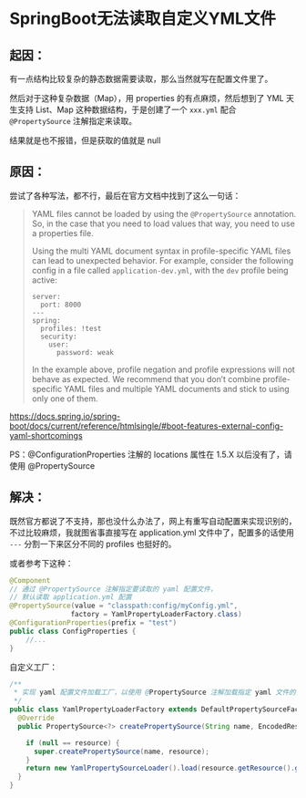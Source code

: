 # SpringBoot无法读取自定义YML文件

## 起因：

有一点结构比较复杂的静态数据需要读取，那么当然就写在配置文件里了。

然后对于这种复杂数据（Map），用 properties 的有点麻烦，然后想到了 YML 天生支持 List、Map 这种数据结构，于是创建了一个 `xxx.yml` 配合 `@PropertySource` 注解指定来读取。

结果就是也不报错，但是获取的值就是 null

## 原因：

尝试了各种写法，都不行，最后在官方文档中找到了这么一句话：

> YAML files cannot be loaded by using the `@PropertySource` annotation. So, in the case that you need to load values that way, you need to use a properties file.
>
> Using the multi YAML document syntax in profile-specific YAML files can lead to unexpected behavior. For example, consider the following config in a file called `application-dev.yml`, with the `dev` profile being active:
>
> ```
> server:
>   port: 8000
> ---
> spring:
>   profiles: !test
>   security:
>     user:
>       password: weak
> ```
>
> In the example above, profile negation and profile expressions will not behave as expected. We recommend that you don’t combine profile-specific YAML files and multiple YAML documents and stick to using only one of them.

https://docs.spring.io/spring-boot/docs/current/reference/htmlsingle/#boot-features-external-config-yaml-shortcomings

PS：@ConfigurationProperties 注解的 locations 属性在 1.5.X 以后没有了，请使用 @PropertySource

## 解决：

既然官方都说了不支持，那也没什么办法了，网上有重写自动配置来实现识别的，不过比较麻烦，我就图省事直接写在 application.yml 文件中了，配置多的话使用 `---` 分割一下来区分不同的 profiles 也挺好的。

或者参考下这种：

``` java
@Component
// 通过 @PropertySource 注解指定要读取的 yaml 配置文件，
// 默认读取 application.yml 配置
@PropertySource(value = "classpath:config/myConfig.yml",
               factory = YamlPropertyLoaderFactory.class)
@ConfigurationProperties(prefix = "test")
public class ConfigProperties {
    //...
}
```

自定义工厂：

``` java
/**
 * 实现 yaml 配置文件加载工厂，以使用 @PropertySource 注解加载指定 yaml 文件的配置
 */
public class YamlPropertyLoaderFactory extends DefaultPropertySourceFactory {
  @Override
  public PropertySource<?> createPropertySource(String name, EncodedResource resource) throws IOException {

    if (null == resource) {
      super.createPropertySource(name, resource);
    }
    return new YamlPropertySourceLoader().load(resource.getResource().getFilename(), resource.getResource()).get(0);
  }
}
```

